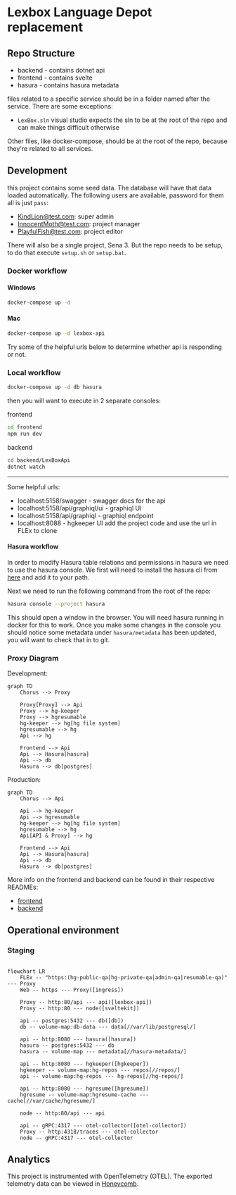 # Lexbox Language Depot replacement

## Repo Structure

* backend - contains dotnet api
* frontend - contains svelte
* hasura - contains hasura metadata

files related to a specific service should be in a folder named after the service.
There are some exceptions:
* `LexBox.sln` visual studio expects the sln to be at the root of the repo and can make things difficult otherwise

Other files, like docker-compose, should be at the root of the repo, because they're related to all services.

## Development

this project contains some seed data. The database will have that data loaded automatically.
The following users are available, password for them all is just `pass`:
* KindLion@test.com: super admin
* InnocentMoth@test.com: project manager
* PlayfulFish@test.com: project editor

There will also be a single project, Sena 3. But the repo needs to be setup, to do that execute `setup.sh` or `setup.bat`.

### Docker workflow

#### Windows

```bash
docker-compose up -d
```
#### Mac

```bash
docker-compose up -d lexbox-api
```

Try some of the helpful urls below to determine whether api is responding or not.

### Local workflow
```bash
docker-compose up -d db hasura
```
then you will want to execute in 2 separate consoles:

frontend
```bash
cd frontend
npm run dev
```
backend
```bash
cd backend/LexBoxApi
dotnet watch
```
---
Some helpful urls:
* localhost:5158/swagger - swagger docs for the api
* localhost:5158/api/graphiql/ui - graphiql UI
* localhost:5158/api/graphiql - graphiql endpoint
* localhost:8088 - hgkeeper UI add the project code and use the url in FLEx to clone

#### Hasura workflow
In order to modify Hasura table relations and permissions in hasura we need to use the hasura console.
We first will need to install the hasura cli from [here](https://hasura.io/docs/latest/hasura-cli/install-hasura-cli/) and add it to your path.

Next we need to run the following command from the root of the repo:
```bash
hasura console --project hasura
```
This should open a window in the browser. You will need hasura running in docker for this to work.
Once you make some changes in the console you should notice some metadata under `hasura/metadata` has been updated, you will want to check that in to git.

### Proxy Diagram

Development:
```mermaid
graph TD
    Chorus --> Proxy

    Proxy[Proxy] --> Api
    Proxy --> hg-keeper
    Proxy --> hgresumable
    hg-keeper --> hg[hg file system]
    hgresumable --> hg
    Api --> hg

    Frontend --> Api
    Api --> Hasura[hasura]
    Api --> db
    Hasura --> db[postgres]
```

Production:
```mermaid
graph TD
    Chorus --> Api

    Api --> hg-keeper
    Api --> hgresumable
    hg-keeper --> hg[hg file system]
    hgresumable --> hg
    Api[API & Proxy] --> hg

    Frontend --> Api
    Api --> Hasura[hasura]
    Api --> db
    Hasura --> db[postgres]
```

More info on the frontend and backend can be found in their respective READMEs:
* [frontend](frontend/README.md)
* [backend](backend/README.md)

## Operational environment

### Staging

```mermaid

flowchart LR
    FLEx -- "https:(hg-public-qa|hg-private-qa|admin-qa|resumable-qa)" --- Proxy
    Web -- https --- Proxy([ingress])

    Proxy -- http:80/api --- api([lexbox-api])
    Proxy -- http:80 --- node([sveltekit])

    api -- postgres:5432 --- db([db])
    db -- volume-map:db-data --- data[//var/lib/postgresql/]

    api -- http:8080 --- hasura([hasura])
    hasura -- postgres:5432 --- db
    hasura -- volume-map --- metadata[//hasura-metadata/]

    api -- http:8080 --- hgkeeper([hgkeeper])
    hgkeeper -- volume-map:hg-repos --- repos[//repos/]
    api -- volume-map:hg-repos --- hg-repos[//hg-repos/]

    api -- http:8080 --- hgresume([hgresume])
    hgresume -- volume-map:hgresume-cache --- cache[//var/cache/hgresume/]

    node -- http:80/api --- api

    api -- gRPC:4317 --- otel-collector([otel-collector])
    Proxy -- http:4318/traces --- otel-collector
    node -- gRPC:4317 --- otel-collector

```

## Analytics

This project is instrumented with OpenTelemetry (OTEL). The exported telemetry data can be viewed in [Honeycomb](https://ui.honeycomb.io/sil-language-forge/).
